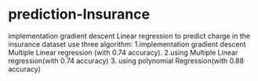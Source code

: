 # prediction-Insurance
implementation gradient descent  Linear regression
to predict charge in the insurance dataset use three algorithm: 
1.implementation gradient descent Multiple Linear regression (with  0.74 accuracy).
2.using Multiple Linear regression(with 0.74  accuracy)
3. using polynomial Regression(with 0.88 accuracy)
